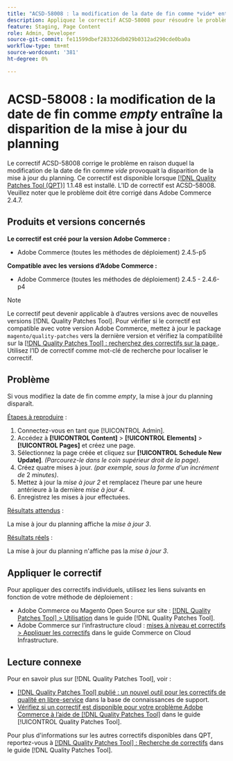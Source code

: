 ```yaml
---
title: "ACSD-58008 : la modification de la date de fin comme *vide* entraîne la disparition de la mise à jour du planning"
description: Appliquez le correctif ACSD-58008 pour résoudre le problème Adobe Commerce en raison duquel la modification de la date de fin comme *vide* entraîne la disparition de la mise à jour du planning.
feature: Staging, Page Content
role: Admin, Developer
source-git-commit: fe11599dbef283326db029b0312ad290cde0ba0a
workflow-type: tm+mt
source-wordcount: '381'
ht-degree: 0%

---
```


# ACSD-58008 : la modification de la date de fin comme *empty* entraîne la disparition de la mise à jour du planning

Le correctif ACSD-58008 corrige le problème en raison duquel la modification de la date de fin comme *vide* provoquait la disparition de la mise à jour du planning. Ce correctif est disponible lorsque [[!DNL Quality Patches Tool (QPT)]](https://experienceleague.adobe.com/en/docs/commerce-knowledge-base/kb/announcements/commerce-announcements/magento-quality-patches-released-new-tool-to-self-serve-quality-patches) 1.1.48 est installé. L’ID de correctif est ACSD-58008. Veuillez noter que le problème doit être corrigé dans Adobe Commerce 2.4.7.

## Produits et versions concernés

**Le correctif est créé pour la version Adobe Commerce :**

* Adobe Commerce (toutes les méthodes de déploiement) 2.4.5-p5

**Compatible avec les versions d’Adobe Commerce :**

* Adobe Commerce (toutes les méthodes de déploiement) 2.4.5 - 2.4.6-p4

>[!NOTE]
>
>Le correctif peut devenir applicable à d’autres versions avec de nouvelles versions [!DNL Quality Patches Tool]. Pour vérifier si le correctif est compatible avec votre version Adobe Commerce, mettez à jour le package `magento/quality-patches` vers la dernière version et vérifiez la compatibilité sur la [[!DNL Quality Patches Tool] : recherchez des correctifs sur la page ](https://experienceleague.adobe.com/tools/commerce-quality-patches/index.html). Utilisez l’ID de correctif comme mot-clé de recherche pour localiser le correctif.

## Problème

Si vous modifiez la date de fin comme *empty*, la mise à jour du planning disparaît.

<u>Étapes à reproduire</u> :

1. Connectez-vous en tant que [!UICONTROL Admin].
1. Accédez à **[!UICONTROL Content]** > **[!UICONTROL Elements]** > **[!UICONTROL Pages]** et créez une page.
1. Sélectionnez la page créée et cliquez sur **[!UICONTROL Schedule New Update]**. *(Parcourez-le dans le coin supérieur droit de la page)*.
1. Créez quatre mises à jour. *(par exemple, sous la forme d’un incrément de* 2 *minutes)*.
1. Mettez à jour la *mise à jour 2* et remplacez l’heure par une heure antérieure à la dernière *mise à jour 4*.
1. Enregistrez les mises à jour effectuées.

<u>Résultats attendus</u> :

La mise à jour du planning affiche la *mise à jour 3*.

<u>Résultats réels</u> :

La mise à jour du planning n&#39;affiche pas la *mise à jour 3*.

## Appliquer le correctif

Pour appliquer des correctifs individuels, utilisez les liens suivants en fonction de votre méthode de déploiement :

* Adobe Commerce ou Magento Open Source sur site : [[!DNL Quality Patches Tool] > Utilisation](/help/tools/quality-patches-tool/usage.md) dans le guide [!DNL Quality Patches Tool].
* Adobe Commerce sur l’infrastructure cloud : [mises à niveau et correctifs > Appliquer les correctifs](https://experienceleague.adobe.com/docs/commerce-cloud-service/user-guide/develop/upgrade/apply-patches.html) dans le guide Commerce on Cloud Infrastructure.

## Lecture connexe

Pour en savoir plus sur [!DNL Quality Patches Tool], voir :

* [[!DNL Quality Patches Tool] publié : un nouvel outil pour les correctifs de qualité en libre-service](https://experienceleague.adobe.com/en/docs/commerce-knowledge-base/kb/announcements/commerce-announcements/magento-quality-patches-released-new-tool-to-self-serve-quality-patches) dans la base de connaissances de support.
* [Vérifiez si un correctif est disponible pour votre problème Adobe Commerce à l’aide de  [!DNL Quality Patches Tool]](/help/tools/quality-patches-tool/patches-available-in-qpt/check-patch-for-magento-issue-with-magento-quality-patches.md) dans le guide [!UICONTROL Quality Patches Tool].


Pour plus d&#39;informations sur les autres correctifs disponibles dans QPT, reportez-vous à [[!DNL Quality Patches Tool] : Recherche de correctifs](https://experienceleague.adobe.com/tools/commerce-quality-patches/index.html) dans le guide [!DNL Quality Patches Tool].
